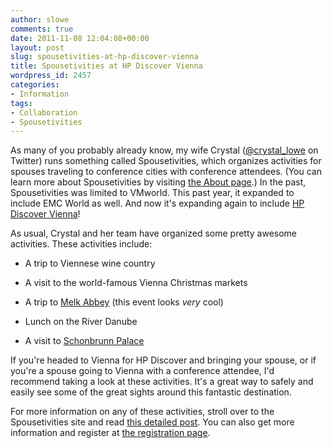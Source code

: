 ```yaml
---
author: slowe
comments: true
date: 2011-11-08 12:04:08+00:00
layout: post
slug: spousetivities-at-hp-discover-vienna
title: Spousetivities at HP Discover Vienna
wordpress_id: 2457
categories:
- Information
tags:
- Collaboration
- Spousetivities
---
```


As many of you probably already know, my wife Crystal ([@crystal_lowe](http://twitter.com/crystal_lowe) on Twitter) runs something called Spousetivities, which organizes activities for spouses traveling to conference cities with conference attendees. (You can learn more about Spousetivities by visiting [the About page](http://spousetivities.com/about/).) In the past, Spousetivities was limited to VMworld. This past year, it expanded to include EMC World as well. And now it's expanding again to include [HP Discover Vienna](https://h30406.www3.hp.com/campaigns/2010/events/discover/vienna/index.php)!

As usual, Crystal and her team have organized some pretty awesome activities. These activities include:

* A trip to Viennese wine country

* A visit to the world-famous Vienna Christmas markets

* A trip to [Melk Abbey](http://www.stiftmelk.at/englisch/pages_melk/tourismusEN.html) (this event looks _very_ cool)

* Lunch on the River Danube

* A visit to [Schonbrunn Palace](http://www.schoenbrunn.at/en/)

If you're headed to Vienna for HP Discover and bringing your spouse, or if you're a spouse going to Vienna with a conference attendee, I'd recommend taking a look at these activities. It's a great way to safely and easily see some of the great sights around this fantastic destination.

For more information on any of these activities, stroll over to the Spousetivities site and read [this detailed post](http://spousetivities.com/2011/11/dont-miss-spousetivities-at-hp-discover-vienna/). You can also get more information and register at [the registration page](http://hpdiscoverspousetivities.eventbrite.com/).
